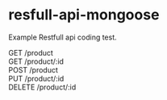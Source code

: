 # resfull-api-mongoose

Example Restfull api coding test.

GET /product  \
GET /product/:id \
POST /product \
PUT /product/:id \
DELETE /product/:id

